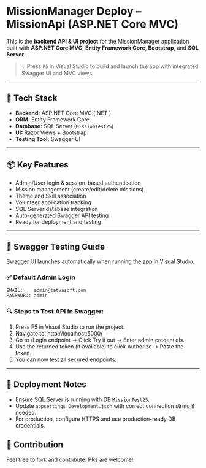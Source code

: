 # MissionManager Deploy – MissionApi (ASP.NET Core MVC)

This is the **backend API & UI project** for the MissionManager application built with **ASP.NET Core MVC**, **Entity Framework Core**, **Bootstrap**, and **SQL Server**.

> 💡 Press `F5` in Visual Studio to build and launch the app with integrated Swagger UI and MVC views.

---

## 🚀 Tech Stack

- **Backend:** ASP.NET Core MVC (.NET )
- **ORM:** Entity Framework Core
- **Database:** SQL Server (`MissionTest25`)
- **UI:** Razor Views + Bootstrap
- **Testing Tool:** Swagger UI

---

## 📦 Key Features
- Admin/User login & session-based authentication
- Mission management (create/edit/delete missions)
- Theme and Skill association
- Volunteer application tracking
- SQL Server database integration
- Auto-generated Swagger API testing
- Ready for deployment and testing


---

## 🧪 Swagger Testing Guide

Swagger UI launches automatically when running the app in Visual Studio.

### ✅ Default Admin Login
```bush
EMAIL:    admin@tatvasoft.com  
PASSWORD: admin
```

### 🔍 Steps to Test API in Swagger:

1. Press F5 in Visual Studio to run the project.
2. Navigate to: http://localhost:5000/
3. Go to /Login endpoint → Click Try it out → Enter admin credentials.
4. Use the returned token (if available) to click Authorize → Paste the token.
5. You can now test all secured endpoints.
--- 

## 🧷 Deployment Notes
- Ensure SQL Server is running with DB `MissionTest25`.
- Update `appsettings.Development.json` with correct connection string if needed.
- For production, configure HTTPS and use production-ready DB credentials.

## 🤝 Contribution
Feel free to fork and contribute. PRs are welcome!